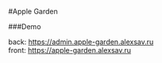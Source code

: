 #Apple Garden

###Demo

back: https://admin.apple-garden.alexsav.ru
<br>
front: https://apple-garden.alexsav.ru
